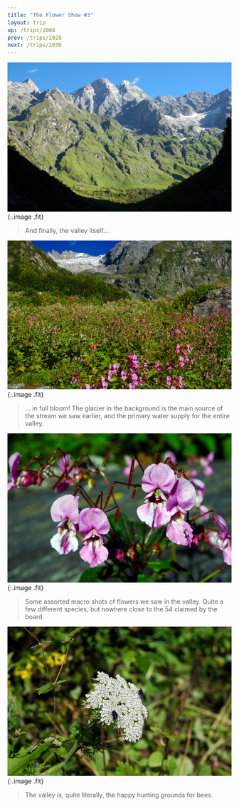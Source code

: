 ```yaml
---
title: "The Flower Show #3"
layout: trip
up: /trips/2008
prev: /trips/2028
next: /trips/2030
---
```


![DSC_0171.JPG](/images/photos/DSC_0171.JPG 'DSC_0171.JPG'){:.image .fit}

>  And finally, the valley itself.... 

![DSC_0175.JPG](/images/photos/DSC_0175.JPG 'DSC_0175.JPG'){:.image .fit}

>  ... in full bloom! The glacier in the background             is the main source of the stream we saw earlier, and the primary             water supply for the entire valley. 

![DSC_0176.JPG](/images/photos/DSC_0176.JPG 'DSC_0176.JPG'){:.image .fit}

>  Some assorted macro shots of flowers we saw in             the valley. Quite a few different species, but nowhere close to             the 54 claimed by the board. 

![DSC_0183.JPG](/images/photos/DSC_0183.JPG 'DSC_0183.JPG'){:.image .fit}

>  The valley is, quite literally, the happy             hunting grounds for bees. 


